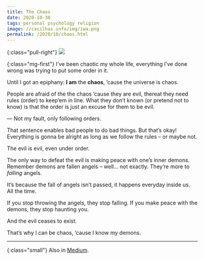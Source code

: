 ```yaml
---
title: The Chaos
date: 2020-10-30
tags: personal psychology religion
image: //cacilhas.info/img/iwa.png
permalink: /2020/10/chaos.html
---
```

[medium]: https://cacilhas.medium.com/chaos-70f3b1ed6c77

{:class="pull-right"} <img src="{{{ image }}}" />

{:class="mg-first"} I’ve been chaotic my whole life, everything I’ve done
wrong was trying to put some order in it.

Until I got an epiphany: **I am** the **chaos**, ’cause the universe is chaos.

People are afraid of the the chaos ’cause they are evil, thereat they need rules
(order) to keep’em in line. What they don’t known (or pretend not to know) is
that the order is just an excuse for them to be evil.

— Not my fault, only following orders.

That sentence enables bad people to do bad things. But that’s okay! Everything
is gonna be alright as long as we follow the rules – or maybe not.

The evil is evil, even under order.

The only way to defeat the evil is making peace with one’s inner demons.
Remember demons are fallen angels – well… not exactly. They’re more to
_falling_ angels.

It’s because the fall of angels isn’t passed, it happens everyday inside us. All
the time.

If you stop throwing the angels, they stop falling. If you make peace with the
demons, they stop haunting you.

And the evil ceases to exist.

That’s why I can be chaos, ’cause I know my demons.

-----

{:class="small"} Also in [Medium][medium].
